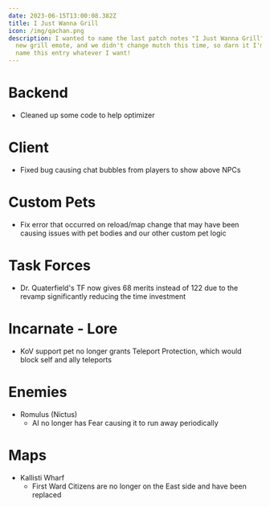```yaml
---
date: 2023-06-15T13:00:08.382Z
title: I Just Wanna Grill
icon: /img/qachan.png
description: I wanted to name the last patch notes "I Just Wanna Grill" for the
  new grill emote, and we didn't change mutch this time, so darn it I'm going to
  name this entry whatever I want!
---
```

# Backend 

  * Cleaned up some code to help optimizer

# Client

  * Fixed bug causing chat bubbles from players to show above NPCs

# Custom Pets

  * Fix error that occurred on reload/map change that may have been causing issues with pet bodies and our other custom pet logic

# Task Forces

  * Dr. Quaterfield's TF now gives 68 merits instead of 122 due to the revamp significantly reducing the time investment 

# Incarnate - Lore

  * KoV support pet no longer grants Teleport Protection, which would block self and ally teleports

# Enemies

  * Romulus (Nictus)
     - AI no longer has Fear causing it to run away periodically

# Maps

  * Kallisti Wharf
    - First Ward Citizens are no longer on the East side and have been replaced